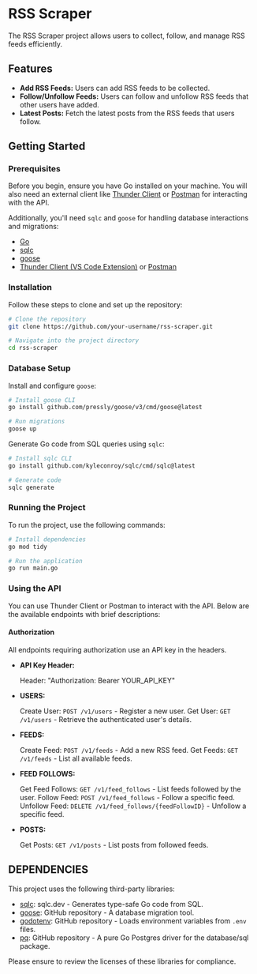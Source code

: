 # RSS Scraper

The RSS Scraper project allows users to collect, follow, and manage RSS feeds efficiently.

## Features

- **Add RSS Feeds:** Users can add RSS feeds to be collected.
- **Follow/Unfollow Feeds:** Users can follow and unfollow RSS feeds that other users have added.
- **Latest Posts:** Fetch the latest posts from the RSS feeds that users follow.

## Getting Started

### Prerequisites

Before you begin, ensure you have Go installed on your machine. You will also need an external client like [Thunder Client](https://www.thunderclient.io/) or [Postman](https://www.postman.com/) for interacting with the API.

Additionally, you'll need `sqlc` and `goose` for handling database interactions and migrations:

- [Go](https://golang.org/doc/install)
- [sqlc](https://sqlc.dev/)
- [goose](https://github.com/pressly/goose)
- [Thunder Client (VS Code Extension)](https://www.thunderclient.io/) or [Postman](https://www.postman.com/)

### Installation

Follow these steps to clone and set up the repository:

```bash
# Clone the repository
git clone https://github.com/your-username/rss-scraper.git

# Navigate into the project directory
cd rss-scraper
```
### Database Setup
Install and configure `goose`:

```bash
# Install goose CLI
go install github.com/pressly/goose/v3/cmd/goose@latest

# Run migrations
goose up
```
Generate Go code from SQL queries using `sqlc`:

```bash
# Install sqlc CLI
go install github.com/kyleconroy/sqlc/cmd/sqlc@latest

# Generate code
sqlc generate
```
### Running the Project
To run the project, use the following commands:
```bash
# Install dependencies
go mod tidy

# Run the application
go run main.go
```
### Using the API

You can use Thunder Client or Postman to interact with the API. Below are the available endpoints with brief descriptions:

#### Authorization

All endpoints requiring authorization use an API key in the headers.

- **API Key Header:**

  Header: "Authorization: Bearer YOUR_API_KEY"
- **USERS:**

  Create User: `POST /v1/users` - Register a new user.
  Get User: `GET /v1/users` - Retrieve the authenticated user's details.
- **FEEDS:**

  Create Feed: `POST /v1/feeds` - Add a new RSS feed.
  Get Feeds: `GET /v1/feeds` - List all available feeds.

- **FEED FOLLOWS:**

  Get Feed Follows: `GET /v1/feed_follows` - List feeds followed by the user.
  Follow Feed: `POST /v1/feed_follows` - Follow a specific feed.
  Unfollow Feed: `DELETE /v1/feed_follows/{feedFollowID}` - Unfollow a specific feed.
- **POSTS:**

   Get Posts: `GET /v1/posts` - List posts from followed feeds.

## DEPENDENCIES
This project uses the following third-party libraries:

- [sqlc](https://sqlc.dev/): sqlc.dev - Generates type-safe Go code from SQL.
- [goose](https://github.com/pressly/goose): GitHub repository - A database migration tool.
- [godotenv](https://github.com/joho/godotenv): GitHub repository - Loads environment variables from `.env` files.
- [pq](https://github.com/lib/pq): GitHub repository - A pure Go Postgres driver for the database/sql package.

Please ensure to review the licenses of these libraries for compliance.
